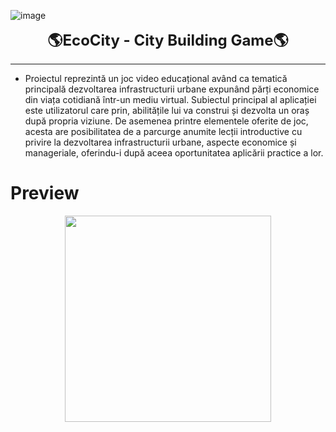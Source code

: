 ![image](https://drive.google.com/uc?export=view&id=1tdv5ANKlyNygvWXtFInEg7MCKcTRdvsv)

<div align = "center">
    <b>
        <font size = "5">
        🌎EcoCity - City Building Game🌎
        </font>
    </b>
</div>

------
- Proiectul reprezintă un joc video educațional având ca tematică principală dezvoltarea infrastructurii urbane expunând părți economice din viața cotidiană într-un mediu virtual. Subiectul principal al aplicației este utilizatorul care prin, abilitățile lui va construi și dezvolta un oraș după propria viziune. De asemenea printre elementele oferite de joc, acesta are posibilitatea de a parcurge anumite lecții introductive cu privire la dezvoltarea infrastructurii urbane, aspecte economice și manageriale, oferindu-i după aceea oportunitatea aplicării practice a lor.

# Preview
<div align = "center">
<img src = "https://drive.google.com/uc?export=view&id=1EYuLy-mM5vbipWB-P79nwUfzb3RSfg2V" height = "330px" >
</img>
</div>

